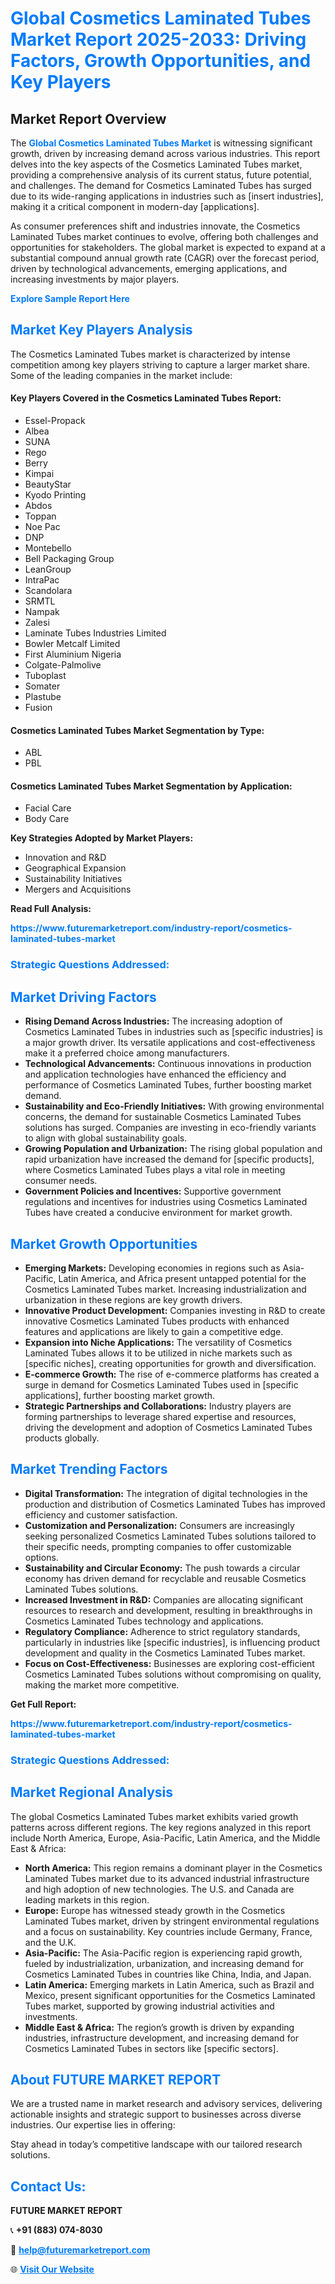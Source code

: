 <h1 style="color: #007BFF;">Global Cosmetics Laminated Tubes Market Report 2025-2033: Driving Factors, Growth Opportunities, and Key Players</h1>

<section id="overview">
<h2>Market Report Overview</h2>
<p>The <a href="https://www.futuremarketreport.com/industry-report/cosmetics-laminated-tubes-market" style="color: #007BFF; text-decoration: none;"><strong>Global Cosmetics Laminated Tubes Market</strong></a> is witnessing significant growth, driven by increasing demand across various industries. This report delves into the key aspects of the Cosmetics Laminated Tubes market, providing a comprehensive analysis of its current status, future potential, and challenges. The demand for Cosmetics Laminated Tubes has surged due to its wide-ranging applications in industries such as [insert industries], making it a critical component in modern-day [applications].</p>
<p>As consumer preferences shift and industries innovate, the Cosmetics Laminated Tubes market continues to evolve, offering both challenges and opportunities for stakeholders. The global market is expected to expand at a substantial compound annual growth rate (CAGR) over the forecast period, driven by technological advancements, emerging applications, and increasing investments by major players.</p>
</section>

<section id="overview">
<p><a href="https://www.futuremarketreport.com/request-sample/reportId=42429" style="color: #007BFF; text-decoration: none;"><strong>Explore Sample Report Here</strong></a></p>
</section>

<section id="key-players">
<h2 style="color: #007BFF;">Market Key Players Analysis</h2>
<p>The Cosmetics Laminated Tubes market is characterized by intense competition among key players striving to capture a larger market share. Some of the leading companies in the market include:</p>
<h4>Key Players Covered in the Cosmetics Laminated Tubes Report:</h4>
<ul><li>Essel-Propack</li><li>Albea</li><li>SUNA</li><li>Rego</li><li>Berry</li><li>Kimpai</li><li>BeautyStar</li><li>Kyodo Printing</li><li>Abdos</li><li>Toppan</li><li>Noe Pac</li><li>DNP</li><li>Montebello</li><li>Bell Packaging Group</li><li>LeanGroup</li><li>IntraPac</li><li>Scandolara</li><li>SRMTL</li><li>Nampak</li><li>Zalesi</li><li>Laminate Tubes Industries Limited</li><li>Bowler Metcalf Limited</li><li>First Aluminium Nigeria</li><li>Colgate-Palmolive</li><li>Tuboplast</li><li>Somater</li><li>Plastube</li><li>Fusion</li></ul>
<h4>Cosmetics Laminated Tubes Market Segmentation by Type:</h4>
<ul><li>ABL</li><li>PBL</li></ul>

<h4>Cosmetics Laminated Tubes Market Segmentation by Application:</h4>
<ul><li>Facial Care</li><li>Body Care</li></ul>
<p><strong>Key Strategies Adopted by Market Players:</strong></p>
<ul>
<li>Innovation and R&D</li>
<li>Geographical Expansion</li>
<li>Sustainability Initiatives</li>
<li>Mergers and Acquisitions</li>
</ul>
</section>

<section>
<p><strong>Read Full Analysis: </strong></p><a href="https://www.futuremarketreport.com/industry-report/cosmetics-laminated-tubes-market" style="color: #007BFF; text-decoration: none;"><strong>https://www.futuremarketreport.com/industry-report/cosmetics-laminated-tubes-market</strong></a>
<h3 style="color: #007BFF;">Strategic Questions Addressed:</h3>
</section>

<section id="driving-factors">
<h2 style="color: #007BFF;">Market Driving Factors</h2>
<ul>
<li><strong>Rising Demand Across Industries:</strong> The increasing adoption of Cosmetics Laminated Tubes in industries such as [specific industries] is a major growth driver. Its versatile applications and cost-effectiveness make it a preferred choice among manufacturers.</li>
<li><strong>Technological Advancements:</strong> Continuous innovations in production and application technologies have enhanced the efficiency and performance of Cosmetics Laminated Tubes, further boosting market demand.</li>
<li><strong>Sustainability and Eco-Friendly Initiatives:</strong> With growing environmental concerns, the demand for sustainable Cosmetics Laminated Tubes solutions has surged. Companies are investing in eco-friendly variants to align with global sustainability goals.</li>
<li><strong>Growing Population and Urbanization:</strong> The rising global population and rapid urbanization have increased the demand for [specific products], where Cosmetics Laminated Tubes plays a vital role in meeting consumer needs.</li>
<li><strong>Government Policies and Incentives:</strong> Supportive government regulations and incentives for industries using Cosmetics Laminated Tubes have created a conducive environment for market growth.</li>
</ul>
</section>

<section id="growth-opportunities">
<h2 style="color: #007BFF;">Market Growth Opportunities</h2>
<ul>
<li><strong>Emerging Markets:</strong> Developing economies in regions such as Asia-Pacific, Latin America, and Africa present untapped potential for the Cosmetics Laminated Tubes market. Increasing industrialization and urbanization in these regions are key growth drivers.</li>
<li><strong>Innovative Product Development:</strong> Companies investing in R&D to create innovative Cosmetics Laminated Tubes products with enhanced features and applications are likely to gain a competitive edge.</li>
<li><strong>Expansion into Niche Applications:</strong> The versatility of Cosmetics Laminated Tubes allows it to be utilized in niche markets such as [specific niches], creating opportunities for growth and diversification.</li>
<li><strong>E-commerce Growth:</strong> The rise of e-commerce platforms has created a surge in demand for Cosmetics Laminated Tubes used in [specific applications], further boosting market growth.</li>
<li><strong>Strategic Partnerships and Collaborations:</strong> Industry players are forming partnerships to leverage shared expertise and resources, driving the development and adoption of Cosmetics Laminated Tubes products globally.</li>
</ul>
</section>

<section id="trending-factors">
<h2 style="color: #007BFF;">Market Trending Factors</h2>
<ul>
<li><strong>Digital Transformation:</strong> The integration of digital technologies in the production and distribution of Cosmetics Laminated Tubes has improved efficiency and customer satisfaction.</li>
<li><strong>Customization and Personalization:</strong> Consumers are increasingly seeking personalized Cosmetics Laminated Tubes solutions tailored to their specific needs, prompting companies to offer customizable options.</li>
<li><strong>Sustainability and Circular Economy:</strong> The push towards a circular economy has driven demand for recyclable and reusable Cosmetics Laminated Tubes solutions.</li>
<li><strong>Increased Investment in R&D:</strong> Companies are allocating significant resources to research and development, resulting in breakthroughs in Cosmetics Laminated Tubes technology and applications.</li>
<li><strong>Regulatory Compliance:</strong> Adherence to strict regulatory standards, particularly in industries like [specific industries], is influencing product development and quality in the Cosmetics Laminated Tubes market.</li>
<li><strong>Focus on Cost-Effectiveness:</strong> Businesses are exploring cost-efficient Cosmetics Laminated Tubes solutions without compromising on quality, making the market more competitive.</li>
</ul>
</section>

<section>
<p><strong>Get Full Report: </strong></p><a href="https://www.futuremarketreport.com/industry-report/cosmetics-laminated-tubes-market" style="color: #007BFF; text-decoration: none;"><strong>https://www.futuremarketreport.com/industry-report/cosmetics-laminated-tubes-market</strong></a>
<h3 style="color: #007BFF;">Strategic Questions Addressed:</h3>
</section>


<section id="regional-analysis">
<h2 style="color: #007BFF;">Market Regional Analysis</h2>
<p>The global Cosmetics Laminated Tubes market exhibits varied growth patterns across different regions. The key regions analyzed in this report include North America, Europe, Asia-Pacific, Latin America, and the Middle East & Africa:</p>
<ul>
<li><strong>North America:</strong> This region remains a dominant player in the Cosmetics Laminated Tubes market due to its advanced industrial infrastructure and high adoption of new technologies. The U.S. and Canada are leading markets in this region.</li>
<li><strong>Europe:</strong> Europe has witnessed steady growth in the Cosmetics Laminated Tubes market, driven by stringent environmental regulations and a focus on sustainability. Key countries include Germany, France, and the U.K.</li>
<li><strong>Asia-Pacific:</strong> The Asia-Pacific region is experiencing rapid growth, fueled by industrialization, urbanization, and increasing demand for Cosmetics Laminated Tubes in countries like China, India, and Japan.</li>
<li><strong>Latin America:</strong> Emerging markets in Latin America, such as Brazil and Mexico, present significant opportunities for the Cosmetics Laminated Tubes market, supported by growing industrial activities and investments.</li>
<li><strong>Middle East & Africa:</strong> The region’s growth is driven by expanding industries, infrastructure development, and increasing demand for Cosmetics Laminated Tubes in sectors like [specific sectors].</li>
</ul>
</section>

<footer>
<h2 style="color: #007BFF;">About FUTURE MARKET REPORT</h2>
<p>We are a trusted name in market research and advisory services, delivering actionable insights and strategic support to businesses across diverse industries. Our expertise lies in offering:</p>

<p>Stay ahead in today’s competitive landscape with our tailored research solutions.</p>

<h2 style="color: #007BFF;">Contact Us:</h2>
<p><strong>FUTURE MARKET REPORT</strong></p>
<p>📞 <strong>+91 (883) 074-8030</strong></p>
<p>📧 <strong><a href="mailto:help@futuremarketreport.com" style="color: #007BFF;">help@futuremarketreport.com</a></strong></p>
<p>🌐 <strong><a href="https://www.futuremarketreport.com/" style="color: #007BFF;">Visit Our Website</a></strong></p>
</footer>